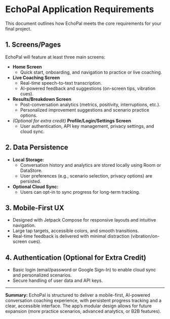 # EchoPal Application Requirements

This document outlines how EchoPal meets the core requirements for your final project.

## 1. Screens/Pages
EchoPal will feature at least three main screens:

- **Home Screen**
  - Quick start, onboarding, and navigation to practice or live coaching.
- **Live Coaching Screen**
  - Real-time speech-to-text transcription.
  - AI-powered feedback and suggestions (on-screen tips, vibration cues).
- **Results/Breakdown Screen**
  - Post-conversation analytics (metrics, positivity, interruptions, etc.).
  - Personalized improvement suggestions and scenario practice options.
- *(Optional for extra credit)* **Profile/Login/Settings Screen**
  - User authentication, API key management, privacy settings, and cloud sync.

## 2. Data Persistence
- **Local Storage:**
  - Conversation history and analytics are stored locally using Room or DataStore.
  - User preferences (e.g., scenario selection, privacy options) are persisted.
- **Optional Cloud Sync:**
  - Users can opt-in to sync progress for long-term tracking.

## 3. Mobile-First UX
- Designed with Jetpack Compose for responsive layouts and intuitive navigation.
- Large tap targets, accessible colors, and smooth transitions.
- Real-time feedback is delivered with minimal distraction (vibration/on-screen cues).

## 4. Authentication (Optional for Extra Credit)
- Basic login (email/password or Google Sign-In) to enable cloud sync and personalized scenarios.
- Secure handling of user data and API keys.

---

**Summary:**
EchoPal is structured to deliver a mobile-first, AI-powered conversation coaching experience, with persistent progress tracking and a clear, accessible interface. The app’s modular design allows for future expansion (more practice scenarios, advanced analytics, or B2B features).
